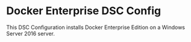 # Docker Enterprise DSC Config

This DSC Configuration installs Docker Enterprise Edition on a Windows Server 2016 server.